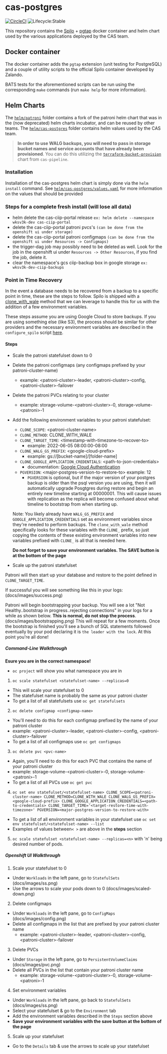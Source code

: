 # cas-postgres

[![CircleCI](https://circleci.com/gh/bcgov/cas-postgres.svg?style=svg)](https://circleci.com/gh/bcgov/cas-postgres)
![Lifecycle:Stable](https://img.shields.io/badge/Lifecycle-Stable-97ca00)

This repository contains the [Spilo](https://github.com/zalando/spilo/) + [pgtap](https://pgtap.org/) docker container and helm chart used by the various applications deployed by the CAS team.

## Docker container

The docker container adds the `pgtap` extension (unit testing for PostgreSQL) and a couple of utility scripts to the official Spilo container developed by Zalando.

BATS tests for the aforementioned scripts can be run using the corresponding `make` commands (run `make help` for more information).

## Helm Charts

The [`helm/patroni`](helm/patroni) folder contains a fork of the patroni helm chart that was in the (now deprecated) helm charts incubator, and can be reused by other teams.
The [`helm/cas-postgres`](helm/cas-postgres) folder contains helm values used by the CAS team.

> __In order to use WALG backups, you will need to pass in storage bucket names and service accounts that have already been provisioned__. You can do this utilizing the [`terraform-bucket-provision`](https://github.com/bcgov/cas-pipeline) chart from `cas-pipeline`.

### Installation

Installation of the cas-postgres helm chart is simply done via the `helm install` command. See [`helm/cas-postgres/values.yaml`](helm/cas-postgres/values.yaml) for more information on the values that should be provided

### Steps for a complete fresh install (will lose all data)

- helm delete the cas-ciip-portal release `ex: helm delete --namespace wksv3k-dev cas-ciip-portal`
- delete the cas-ciip-portal patroni pvcs's `(can be done from the openshift ui under storage)`
- delete the cas-ciip-portal patroni configmaps `(can be done from the openshift ui under Resources -> Configmaps)`
- the trigger-dag job may possibly need to be deleted as well. Look for the job in the openshift ui under `Resources -> Other Resources`, if you find the job, delete it.
- clear the namespace's gcs ciip-backup box in google storage `ex: wksv3k-dev-ciip-backups`


### Point in Time Recovery

In the event a database needs to be recovered from a backup to a specific point in time, these are the steps to follow. Spilo is shipped with a [clone_with_wale](https://github.com/zalando/spilo/blob/30977cc4bb041dcf2d461d39e109eef4d377272f/postgres-appliance/scripts/configure_spilo.py#L227) method that we can leverage to handle this for us with the addition of a few environment variables.

These steps assume you are using Google Cloud to store backups. If you are using something else (like S3), the process should be similar for other providers and the necessary environment variables are described in the `configure_spilo` script [here](https://github.com/zalando/spilo/blob/30977cc4bb041dcf2d461d39e109eef4d377272f/postgres-appliance/scripts/configure_spilo.py#L753).

#### Steps

- Scale the patroni statefulset down to 0
- Delete the patroni configmaps (any configmaps prefixed by your patroni-cluster-name)
  - example: \<patroni-cluster\>-leader, \<patroni-cluster\>-config, \<patroni-cluster\>-failover
- Delete the patroni PVCs relating to your cluster
  - example: storage-volume-\<patroni-cluster\>-0, storage-volume-\<patroni\>-1
- Add the following environment variables to your patroni statefulset:
  - `CLONE_SCOPE`: \<patroni-cluster-name\>
  - `CLONE_METHOD`: CLONE_WITH_WALE
  - `CLONE_TARGET_TIME`: \<timestamp-with-timezone-to-recover-to\>
    - example: 2022-06-05 08:00:00-08:00
  - `CLONE_WALG_GS_PREFIX`: \<google-cloud-prefix\>
    - example: gs://[bucket-name]/[folder-name]
  - `CLONE_GOOGLE_APPLICATION_CREDENTIALS`: \<path-to-json-credentials\>
    - documentation: [Google Cloud Authentication](https://cloud.google.com/docs/authentication/production#passing_variable)
  - `PGVERSION`: \<major-postgres-version-to-restore-to\> example: 12
    - `PGVERSION` is optional, but if the major version of your postgres backup is older than the psql version you are using, then it will automatically upgrade Posgtgres during restore and begin an entirely new timeline starting at 00000001. This will cause issues with replication as the replica will become confused about what timeline to bootstrap from when starting up.

  Note: You likely already have `WALG_GS_PREFIX` and `GOOGLE_APPLICATION_CREDENTIALS` set as environment variables since they're needed to perform backups. The `clone_with_wale` method specifically looks for these variables with the `CLONE_` prefix, so just copying the contents of these existing environment variables into new variables prefixed with `CLONE_` is all that is needed here.

  **Do not forget to save your environment variables. The SAVE button is at the bottom of the page**

- Scale up the patroni statefulset

Patroni will then start up your database and restore to the point defined in `CLONE_TARGET_TIME`.

If successful you will see something like this in your logs:
(docs/images/success.png)

Patroni will begin bootstrapping your backup. You will see a lot "Not Healthy..bootstrap in progress..rejecting connections" in your logs for a while as shown below. **This is normal, do not stop the process**.
(docs/images/bootstrapping.png)
This will repeat for a few moments. Once the bootstrap is finished you'll see a bunch of SQL statements followed eventually by your pod declaring it is `the leader with the lock`. At this point you're all done!


##### Command-Line Walkthrough

**Esure you are in the correct namespace!**
- `oc project` will show you what namespace you are in

1. `oc scale statefulset <statefulset-name> --replicas=0`
  - This will scale your statefulset to 0
  - The statefulset name is probably the same as your patroni cluster
  - To get a list of all statefulsets use `oc get statefulsets`

2. `oc delete configmap <configmap-name>`
  - You'll need to do this for each configmap prefixed by the name of your patroni cluster
  - example: \<patroni-cluster\>-leader, \<patroni-cluster\>-config, \<patroni-cluster\>-failover
  - To get a list of all configmaps use `oc get configmaps`

3. `oc delete pvc <pvc-name>`
  - Again, you'll need to do this for each PVC that contains the name of your patroni cluster
  - example: storage-volume-\<patroni-cluster\>-0, storage-volume-\<patroni\>-1
  - To get a list of all PVCs use `oc get pvc`

4. `oc set env statefulset/<statefulset-name> CLONE_SCOPE=<patroni-cluster-name> CLONE_METHOD=CLONE_WITH_WALE CLONE_WALG_GS_PREFIX=<google-cloud-prefix> CLONE_GOOGLE_APPLICATION_CREDENTIALS=<path-to-credentials> CLONE_TARGET_TIME='<target-restore-time-with-timezone>' PGVERSION=<major-postgres-version-to-restore-with>`
  - To get a list of all environment variables in your statefulset use `oc set env statefulset/<statefulset-name> --list`
  - Examples of values between`< >` are above in the **steps** section

5. `oc scale statefulset <statefulset-name> --replicas=<n>` with 'n' being desired number of pods.

##### Openshift UI Walkthrough

1. Scale your statefulset to 0
  - Under `Workloads` in the left pane, go to `StatefulSets`
  (docs/images/ss.png)
  - Use the arrows to scale your pods down to 0
  (docs/images/scaled-down.png)

2. Delete configmaps
  - Under `Workloads` in the left pane, go to `ConfigMaps`
  (docs/images/config.png)
  - Delete all configmaps in the list that are prefixed by your patroni cluster name
    - example: \<patroni-cluster\>-leader, \<patroni-cluster\>-config, \<patroni-cluster\>-failover

3. Delete PVCs
  - Under `Storage` in the left pane, go to `PersistentVolumeClaims`
  (docs/images/pvc.png)
  - Delete all PVCs in the list that contain your patroni cluster name
    - example: storage-volume-\<patroni-cluster\>-0, storage-volume-\<patroni\>-1

4. Set environment variables
  - Under `Workloads` in the left pane, go back to `StatefulSets`
  (docs/images/ss.png)
  - Select your statefulset & go to the `Environment` tab
  - Add the environment variables described in the `Steps` section above
  - **Save your environment variables with the save button at the bottom of the page**

5. Scale up your statefulset
  - Go to the `Details` tab & use the arrows to scale up your statefulset
